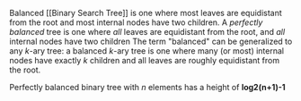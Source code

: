 
Balanced [[Binary Search Tree]] is one where most leaves are equidistant from the root and most internal nodes have two children. A *perfectly balanced*  tree is one where *all* leaves are equidistant from the root, and *all* internal nodes have two children The term "balanced" can be generalized to any *k*-ary tree: a balanced *k*-ary tree is one where many (or most) internal nodes have exactly *k* children and all leaves are roughly equidistant from the root.


Perfectly balanced binary tree with *n* elements has a height of **log2(n+1)-1**
